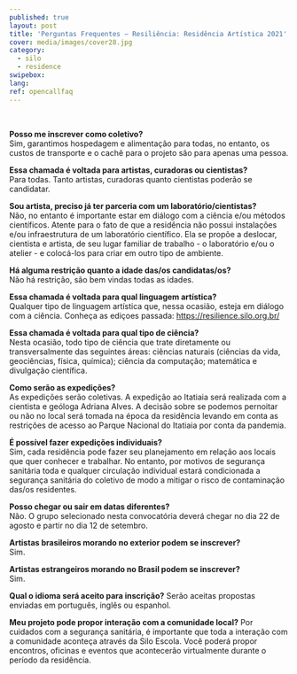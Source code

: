 ```yaml
---
published: true
layout: post
title: 'Perguntas Frequentes – Resiliência: Residência Artística 2021'
cover: media/images/cover28.jpg
category:
  - silo
  - residence
swipebox:
lang: 
ref: opencallfaq
---
```


<br>

**Posso me inscrever como coletivo?**<br>
Sim, garantimos hospedagem e alimentação para todas, no entanto, os custos de transporte e o cachê para o projeto são para apenas uma pessoa.  

**Essa chamada é voltada para artistas, curadoras ou cientistas?**<br>
Para todas. Tanto artistas, curadoras quanto cientistas poderão se candidatar.

**Sou artista, preciso já ter parceria com um laboratório/cientistas?**<br>
Não, no entanto é importante estar em diálogo com a ciência e/ou métodos científicos. Atente para o fato de que a residência não possui instalações e/ou infraestrutura de um laboratório científico. Ela se propõe a deslocar, cientista e artista, de seu lugar familiar de trabalho - o laboratório e/ou o atelier - e colocá-los para criar em outro tipo de ambiente. 

**Há alguma restrição quanto a idade das/os candidatas/os?**<br>
Não há restrição, são bem vindas todas as idades.

**Essa chamada é voltada para qual linguagem artística?**<br>
Qualquer tipo de linguagem artística que, nessa ocasião, esteja em diálogo com a ciência. Conheça as ediçoes passada: https://resilience.silo.org.br/

**Essa chamada é voltada para qual tipo de ciência?**<br>
Nesta ocasião, todo tipo de ciência que trate diretamente ou transversalmente das seguintes áreas: ciências naturais (ciências da vida, geociências, física, química); ciência da computação; matemática e divulgação científica.

**Como serão as expedições?**<br>
As expedições serão coletivas. A expedição ao Itatiaia será realizada com a cientista e geóloga Adriana Alves. A decisão sobre se podemos pernoitar ou não no local será tomada na época da residência levando em conta as restrições de acesso ao Parque Nacional do Itatiaia por conta da pandemia. 

**É possível fazer expedições individuais?**<br>
Sim, cada residência pode fazer seu planejamento em relação aos locais que quer conhecer e trabalhar. No entanto, por motivos de segurança sanitária toda e qualquer circulação individual estará condicionada a segurança sanitária do coletivo de modo a mitigar o risco de contaminação das/os residentes. 
 
**Posso chegar ou sair em datas diferentes?**<br>
Não. O grupo selecionado nesta convocatória deverá chegar no dia 22 de agosto e partir no dia 12 de setembro. 

**Artistas brasileiros morando no exterior podem se inscrever?**<br>
Sim.

**Artistas estrangeiros morando no Brasil podem se inscrever?**<br>
Sim. 

**Qual o idioma será aceito para inscrição?**
Serão aceitas propostas enviadas em português, inglês ou espanhol.


**Meu projeto pode propor interação com a comunidade local?**
Por cuidados com a segurança sanitária, é importante que toda a interação com a comunidade aconteça através da Silo Escola. Você poderá propor encontros, oficinas e eventos que acontecerão virtualmente durante o período da residência.
